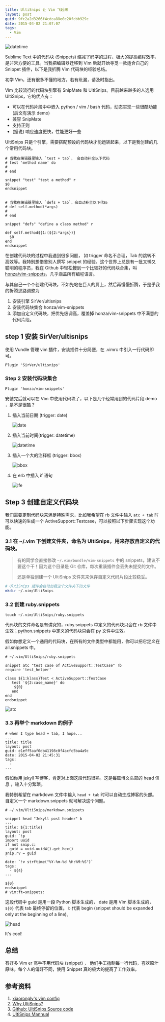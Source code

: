 ```yaml
---
title: UltiSnips 让 Vim 飞起来
layout: post
guid: 9fc2a2d3266f4cdca88e0c20fcbb929c
date: 2015-04-02 21:07:07
tags:
  - Vim
---
```


![datetime](http://mednoter.com/media/files/2015-04-06-datetime.gif)

Sublime Text 中的代码块 (Snippets) 缩减了码字的过程，极大的提高编程效率，是非常方便的工具。当我把编辑器迁移到 Vim 后就开始寻觅一款适合自己的 Snippet 插件，以下是我折腾 Vim 代码块的经验总结。

初学 Vim，还有很多不懂的地方，若有纰漏，请及时指出。

Vim 比较流行的代码块引擎有 SnipMate 和 UltiSnips。目前越来越多的人选用 UltiSnips，它的优点有：

* 可以在代码片段中中嵌入 python / vim / bash  代码，动态实现一些很酷功能 (后文有演示 demo)
* 兼容 SnipMate
* 支持正则
* (据说) 响应速度更快，性能更好一些

UltiSnips 只是个引擎，需要搭配预设的代码块才能运转起来，以下是我创建的几个常用代码块。

```
# 当我在编辑器里输入 `test + tab`， 会自动补全以下代码
# test 'method name' do
#
# end

snippet "test" "test a method" r
$0
endsnippet


# 当我在编辑器里输入 `defs + tab`，会自动补全以下代码
# def self.method(*args)
#
# end

snippet "defs" "define a class method" r

def self.method${1:(${2:*args})}
  $0
end
endsnippet

```

在创建代码块的过程中我遇到很多问题， 如 trigger 命名不合理，Tab 的跳转不高效等。我特别想借鉴别人撰写 snippet 的经验。这个世界上总是有一批又懒又聪明的程序员，我在 Github 中轻松搜到一个比较好的代码块合集，叫 [honza/vim-snippets](https://github.com/honza/vim-snippets)，几乎涵盖所有编程语言。

与其自己一个个创建代码块，不如先站在巨人的肩上，然后再慢慢折腾，于是乎我的折腾思路调整为

1. 安装引擎 SirVer/ultisnips
2. 安装代码块集合 honza/vim-snippets
3. 添加自定义代码块，把优先级调高，覆盖掉 honza/vim-snippets 中不满意的代码片段。

## step 1 安装 SirVer/ultisnips

使用 Vundle 管理 vim 插件，安装插件十分简便，在 .vimrc 中引入一行代码即可。

```
Plugin 'SirVer/ultisnips'
```

### Step 2 安装代码块集合

```
Plugin 'honza/vim-snippets'
```

安装完后就可以在 Vim 中使用代码块了，以下是几个经常用到的代码片段 demo ，是不是很酷？


1. 插入当前日期 (trigger: date)

    ![date](http://mednoter.com/media/files/2015-04-06-date.gif)

2. 插入当前时间(trigger: datetime)

    ![datetime](http://mednoter.com/media/files/2015-04-06-datetime.gif)

3. 插入一个大的注释框 (trigger: bbox)

    ![bbox](http://mednoter.com/media/files/2015-04-06-bbox.gif)

4. 在 erb 中插入 if 语句

    ![ife](http://mednoter.com/media/files/2015-04-06-ife.gif)


##  Step 3 创建自定义代码块


我们需要定制代码块来满足特殊需求，比如我希望在 rb 文件中输入  `atc + tab` 时可以快速的生成一个 ActiveSupport::Testcase，可以按照以下步骤实现这个功能。

### 3.1 在 ~/.vim 下创建文件夹，命名为 UltiSnips，用来存放自定义的代码块。

> 有的同学会直接修改 `~/.vim/bundle/vim-snippets` 中的 snippets，建议不要这个干！因为这个目录是 Git 仓库，每次重装插件会丢失未提交的文件。
>
> 还是单独创建一个 UltiSnips 文件夹来保存自定义代码片段比较稳妥。

```bash
# UltiSnips 插件会自动加载这个文件夹下的文件
mkdir ~/.vim/UltiSnips
```

### 3.2 创建 ruby.snippets

```
touch ~/.vim/UltiSnips/ruby.snippets
```

代码块的文件命名是有讲究的，ruby.snippets 中定义的代码块只会在 rb 文件中生效；python.snippets 中定义的代码块只会在 py 文件中生效。

假如你想定义一个通用的代码块，在所有的文件类型中都能用，你可以把它定义在 all.snippets 中。

```
# ~/.vim/UltiSnips/ruby.snippets

snippet atc "test case of ActiveSupport::TestCase" !b
require 'test_helper'

class ${1:klass}Test < ActiveSupport::TestCase
   test '${2:case_name}' do
    ${0}
   end
end
endsnippet

```

![atc](http://mednoter.com/media/files/2015-04-06-atc.gif)


### 3.3 再举个 markdown 的例子

```
# when I type head + tab, I hope...
---
title: title
layout: post
guid: e1eff5aaf0db41198c0f4acfc5ba4a9c
date: 2015-04-02 21:45:31
tags:
  -
---
```

假如你用 jekyll 写博客，肯定对上面这段代码很熟。这是每篇博文头部的 head 信息
，输入十分繁琐。

我特别希望在 markdown 文件中输入 `head + tab` 时可以自动生成博客的头部。 自定义一个 markdown.snippets 就可解决这个问题。

```
# ~/.vim/UltiSnips/markdown.snippets

snippet head "Jekyll post header" b
---
title: ${1:title}
layout: post
guid: `!p
import uuid
if not snip.c:
  guid = uuid.uuid4().get_hex()
snip.rv = guid
`
date: `!v strftime("%Y-%m-%d %H:%M:%S")`
tags:
  - ${4}
---

${0}
endsnippet
# vim:ft=snippets:
```

这段代码中 guid 是用一段 Python 脚本生成的， date 是用 Vim 脚本生成的，`${0}` 代表 tab 最终停留的位置， `b` 代表 begin (snippet should be expanded only at the beginning of a line)。

![head](http://mednoter.com/media/files/2015-04-06-head.gif)

It's cool!


## 总结

有好多 Vim er 高手不用代码块 (snippet) ， 他们手工撸制每一行代码，喜欢原汁原味。每个人的偏好不同，使用 Snippet 真的极大的提高了工作效率。


## 参考资料

1. [xiaoronglv's vim config](https://github.com/xiaoronglv/dotfiles)
2. [Why UltiSnips?](http://fueledbylemons.com/blog/2011/07/27/why-ultisnips/#options)
3. [Github: UltiSnips Source code](https://github.com/SirVer/ultisnips)
4. [UltiSnips Mannual](https://github.com/SirVer/ultisnips/blob/master/doc/UltiSnips.txt)


